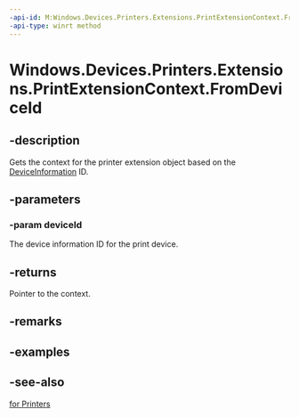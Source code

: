 ----api-id: M:Windows.Devices.Printers.Extensions.PrintExtensionContext.FromDeviceId(System.String)
-api-type: winrt method
---<!-- Method syntaxpublic object FromDeviceId(System.String deviceId)--># Windows.Devices.Printers.Extensions.PrintExtensionContext.FromDeviceId## -descriptionGets the context for the printer extension object based on the [DeviceInformation](../windows.devices.enumeration/deviceinformation.md) ID.## -parameters### -param deviceIdThe device information ID for the print device.## -returnsPointer to the context.## -remarks## -examples## -see-also[ for Printers](http://msdn.microsoft.com/library/windows/hardware/br259129)